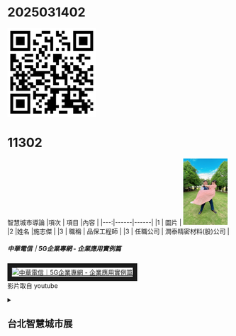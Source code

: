 # 2025031402

<img src="README_600.png" width="200" height="200">

# 11302
智慧城市導論
|項次 | 項目 |內容 |
|---:|------|------|
|1 | 圖片 | <img src="西裝公主抱.jpg" width="100" Height="150" />
|2 |姓名 |施志傑 |
|3 | 職稱 | 品保工程師 |
|3 | 任職公司 | 潤泰精密材料(股)公司 |




##### 中華電信｜5G企業專網 - 企業應用實例篇 <br>
<a href="http://www.youtube.com/watch?feature=player_embedded&v=sDtmT4NGvFc" target="_blank"><img src="http://img.youtube.com/vi/sDtmT4NGvFc/0.jpg" 
alt="中華電信｜5G企業專網 - 企業應用實例篇" width="400" height="250" border="10" /></a>
<br>影片取自 youtube


<details>
<summary>

## 台北智慧城市展

</summary>
(一)、 展出日期：2025年3月18日（二）至3月21日（五），共4天<br>
(二)、 展出地點：台北南港展覽館2館（台北市南港區經貿二路2號）<br>
(三)、 參展區域：<br>
  
|物聯網應用(5G AIoT)	| 智慧交通 | 智慧治理 | 智慧安防 |能源轉型 |
|-----------|---------|----------|---------|---------|
|智慧醫療            | 智慧建築 | 智慧教育 |  AI+專區 | 其他 |
